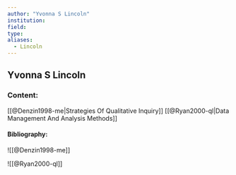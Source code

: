 ```yaml
---
author: "Yvonna S Lincoln"
institution:
field:
type:
aliases:
  - Lincoln
---
```


## Yvonna S Lincoln

### Content:
[[@Denzin1998-me|Strategies Of Qualitative Inquiry]]
[[@Ryan2000-ql|Data Management And Analysis Methods]]

#### Bibliography:

![[@Denzin1998-me]]

![[@Ryan2000-ql]]